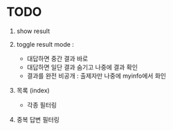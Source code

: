 # TODO

1. show result
1. toggle result mode :

   - 대답하면 중간 결과 바로
   - 대답하면 일단 결과 숨기고 나중에 결과 확인
   - 결과를 완전 비공개 : 출제자만 나중에 myinfo에서 화인

1. 목록 (index)

   - 각종 필터링

1. 중복 답변 필터링
